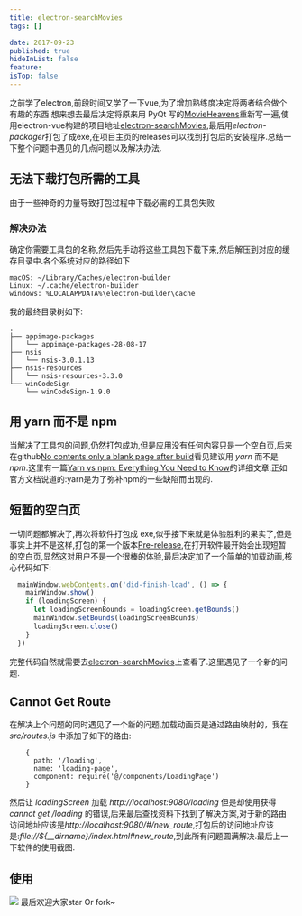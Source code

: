 ```yaml
---
title: electron-searchMovies
tags: []

date: 2017-09-23
published: true
hideInList: false
feature: 
isTop: false
---
```








之前学了electron,前段时间又学了一下vue,为了增加熟练度决定将两者结合做个有趣的东西.想来想去最后决定将原来用 PyQt 写的[MovieHeavens](https://github.com/lt94/MovieHeavens)重新写一遍,使用electron-vue构建的项目地址[electron-searchMovies](https://github.com/lt94/electron-searchMovies),最后用*electron-packager*打包了成exe,在项目主页的releases可以找到打包后的安装程序.总结一下整个问题中遇见的几点问题以及解决办法.

## 无法下载打包所需的工具

由于一些神奇的力量导致打包过程中下载必需的工具包失败

### 解决办法

确定你需要工具包的名称,然后先手动将这些工具包下载下来,然后解压到对应的缓存目录中.各个系统对应的路径如下

```
macOS: ~/Library/Caches/electron-builder
Linux: ~/.cache/electron-builder
windows: %LOCALAPPDATA%\electron-builder\cache
```

我的最终目录树如下:

```
.
├── appimage-packages
│   └── appimage-packages-28-08-17
├── nsis
│   └── nsis-3.0.1.13
├── nsis-resources
│   └── nsis-resources-3.3.0
└── winCodeSign
    └── winCodeSign-1.9.0
```

## 用 yarn 而不是 npm

当解决了工具包的问题,仍然打包成功,但是应用没有任何内容只是一个空白页,后来在github[No contents only a blank page after build](https://github.com/electron-userland/electron-builder/issues/1615)看见建议用 *yarn* 而不是 *npm*.这里有一篇[Yarn vs npm: Everything You Need to Know](https://www.sitepoint.com/yarn-vs-npm/)的详细文章,正如官方文档说道的:yarn是为了弥补npm的一些缺陷而出现的.

## 短暂的空白页

一切问题都解决了,再次将软件打包成 exe,似乎接下来就是体验胜利的果实了,但是事实上并不是这样,打包的第一个版本[Pre-release](https://github.com/lt94/electron-searchMovies/releases/download/0.0.0/search-movies.Setup.0.0.0.exe),在打开软件最开始会出现短暂的空白页,显然这对用户不是一个很棒的体验,最后决定加了一个简单的加载动画,核心代码如下:

```javascript
  mainWindow.webContents.on('did-finish-load', () => {
    mainWindow.show()
    if (loadingScreen) {
      let loadingScreenBounds = loadingScreen.getBounds()
      mainWindow.setBounds(loadingScreenBounds)
      loadingScreen.close()
    }
  })
```

完整代码自然就需要去[electron-searchMovies](https://github.com/lt94/electron-searchMovies)上查看了.这里遇见了一个新的问题.


## Cannot Get Route 

在解决上个问题的同时遇见了一个新的问题,加载动画页是通过路由映射的，我在 *src/routes.js* 中添加了如下的路由:

```vue
    {
      path: '/loading',
      name: 'loading-page',
      component: require('@/components/LoadingPage')
    }
```

然后让 *loadingScreen* 加载 *http://localhost:9080/loading* 但是却使用获得 *cannot get /loading* 的错误,后来最后查找资料下找到了解决方案,对于新的路由访问地址应该是*http://localhost:9080/#/new_route*,打包后的访问地址应该是:*file://${__dirname}/index.html#new_route*,到此所有问题圆满解决.最后上一下软件的使用截图.

## 使用

![](http://ww1.sinaimg.cn/large/006wYWbGly1fjt9glqbn1g310r0imqv6.gif)
最后欢迎大家star Or fork~


